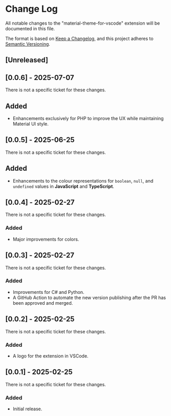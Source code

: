# Change Log

All notable changes to the "material-theme-for-vscode" extension will be documented in this file.

The format is based on [Keep a Changelog](https://keepachangelog.com/en/1.0.0/),
and this project adheres to [Semantic Versioning](https://semver.org/spec/v2.0.0.html).

## [Unreleased]

## [0.0.6] - 2025-07-07

There is not a specific ticket for these changes.

## Added

- Enhancements exclusively for PHP to improve the UX while maintaining Material UI style.

## [0.0.5] - 2025-06-25

There is not a specific ticket for these changes.

## Added

- Enhancements to the colour representations for `boolean`, `null`, and `undefined` values in **JavaScript** and **TypeScript**.

## [0.0.4] - 2025-02-27

There is not a specific ticket for these changes.

### Added

- Major improvements for colors.

## [0.0.3] - 2025-02-27

There is not a specific ticket for these changes.

### Added

- Improvements for C# and Python.
- A GitHub Action to automate the new version publishing after the PR has been approved and merged.

## [0.0.2] - 2025-02-25

There is not a specific ticket for these changes.

### Added

- A logo for the extension in VSCode.

## [0.0.1] - 2025-02-25

There is not a specific ticket for these changes.

### Added

- Initial release.

